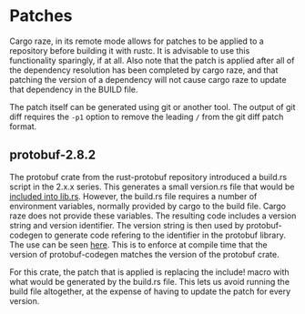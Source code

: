 # Patches

Cargo raze, in its remote mode allows for patches to be applied to a repository
before building it with rustc.  It is advisable to use this functionality
sparingly, if at all.  Also note that the patch is applied after all of the
dependency resolution has been completed by cargo raze, and that patching the
version of a dependency will not cause cargo raze to update that dependency in
the BUILD file.

The patch itself can be generated using git or another tool.  The output of git
diff requires the `-p1` option to remove the leading `/` from the git diff patch
format.

## protobuf-2.8.2
The protobuf crate from the rust-protobuf repository introduced a build.rs
script in the 2.x.x series.  This generates a small version.rs file that would
be
[included into lib.rs](https://github.com/stepancheg/rust-protobuf/blob/v2.8/protobuf/src/lib.rs#L122).
However, the build.rs file requires a number of environment variables, normally
provided by cargo to the build file.  Cargo raze does not provide these
variables.  The resulting code includes a version string and version identifier.
The version string is then used by protobuf-codegen to generate code refering to
the identifier in the protobuf library.  The use can be seen
[here](https://github.com/stepancheg/rust-protobuf/blob/v2.8/protobuf-codegen/src/lib.rs#L160).
This is to enforce at compile time that the version of protobuf-codegen matches
the version of the protobuf crate.

For this crate, the patch that is applied is replacing the include! macro with
what would be generated by the build.rs file.  This lets us avoid running the
build file altogether, at the expense of having to update the patch for every
version.
